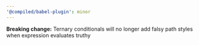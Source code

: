```yaml
---
'@compiled/babel-plugin': minor
---
```


**Breaking change:** Ternary conditionals will no longer add falsy path styles when expression evaluates truthy
